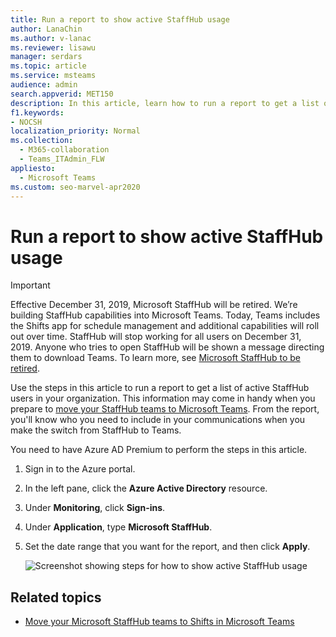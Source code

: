 ```yaml
---
title: Run a report to show active StaffHub usage
author: LanaChin
ms.author: v-lanac
ms.reviewer: lisawu
manager: serdars
ms.topic: article
ms.service: msteams
audience: admin
search.appverid: MET150
description: In this article, learn how to run a report to get a list of active StaffHub users in your organization.
f1.keywords:
- NOCSH
localization_priority: Normal
ms.collection: 
  - M365-collaboration
  - Teams_ITAdmin_FLW
appliesto: 
  - Microsoft Teams
ms.custom: seo-marvel-apr2020
---
```


# Run a report to show active StaffHub usage

> [!IMPORTANT]
> Effective December 31, 2019, Microsoft StaffHub will be retired. We’re building StaffHub capabilities into Microsoft Teams. Today, Teams includes the Shifts app for schedule management and additional capabilities will roll out over time. StaffHub will stop working for all users on December 31, 2019. Anyone who tries to open StaffHub will be shown a message directing them to download Teams. To learn more, see [Microsoft StaffHub to be retired](microsoft-staffhub-to-be-retired.md).  

Use the steps in this article to run a report to get a list of active StaffHub users in your organization. This information may come in handy when you prepare to [move your StaffHub teams to Microsoft Teams](move-staffhub-teams-to-shifts-in-teams.md). From the report, you'll know who you need to include in your communications when you make the switch from StaffHub to Teams.

You need to have Azure AD Premium to perform the steps in this article.

1. Sign in to the Azure portal.
2. In the left pane, click the **Azure Active Directory** resource.
3. Under **Monitoring**, click **Sign-ins**.
4. Under **Application**, type **Microsoft StaffHub**.
5. Set the date range that you want for the report, and then click **Apply**. 

    ![Screenshot showing steps for how to show active StaffHub usage](../../media/staffhub-active-usage-report.png)

## Related topics

- [Move your Microsoft StaffHub teams to Shifts in Microsoft Teams](move-staffhub-teams-to-shifts-in-teams.md)
